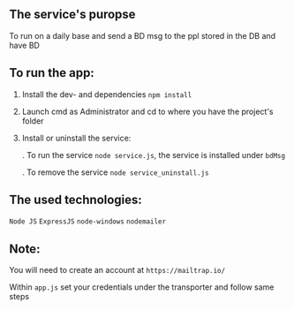 ## The service's puropse

To run on a daily base and send a BD msg to the ppl stored in the DB and have BD

## To run the app:

1. Install the dev- and dependencies `npm install`

2. Launch cmd as Administrator and cd to where you have the project's folder

3. Install or uninstall the service:

   . To run the service `node service.js`, the service is installed under
   `bdMsg`

   . To remove the service `node service_uninstall.js`

## The used technologies:

`Node JS` `ExpressJS` `node-windows` `nodemailer`

## Note:

You will need to create an account at `https://mailtrap.io/`

Within `app.js` set your credentials under the transporter and follow same steps
